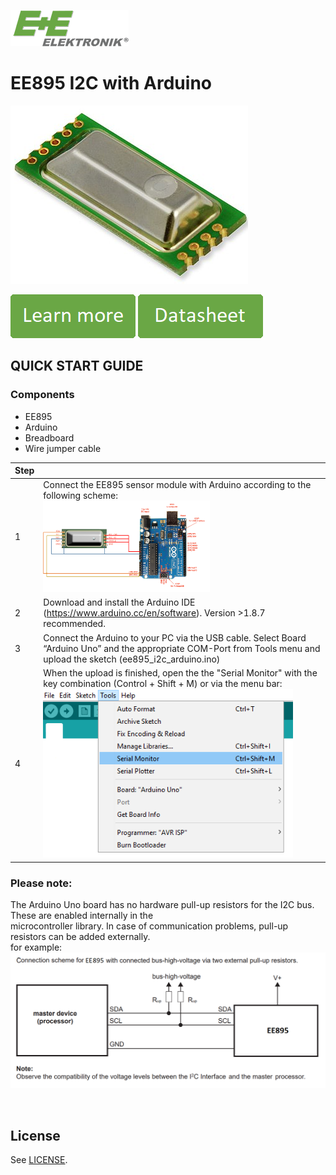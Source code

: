 [![E+E_Logo](./images/epluse-logo.png)](https://www.epluse.com/en/)

# EE895 I2C with Arduino


![EE895](./images/EE895-co2-element.png)  


[![button1](./images/learn-more.png)](https://www.epluse.com/en/products/co2-measurement/co2-sensor/ee895/)   [![button2](./images/data-sheet.png)](https://downloads.epluse.com/fileadmin/data/product/ee895/datasheet_EE895.pdf) 



## QUICK START GUIDE  

### Components 
- EE895
- Arduino
- Breadboard 
- Wire jumper cable <br>

| Step |                                                                                                                                                             |
|------|-------------------------------------------------------------------------------------------------------------------------------------------------------------|
| 1    | Connect the EE895 sensor module with Arduino according to the following scheme: <br> [<img src="images/EE895_arduino.PNG" width="60%"/>](images/EE895_arduino.PNG)|
| 2    | Download and install the Arduino IDE (https://www.arduino.cc/en/software). Version >1.8.7 recommended.                                                            |
| 3    | Connect the Arduino to your PC via the USB cable. Select Board “Arduino Uno” and the appropriate COM-Port from Tools menu and upload the sketch (ee895_i2c_arduino.ino)       |
| 4    | When the upload is finished, open the the "Serial Monitor" with the key combination (Control + Shift + M) or via the menu bar: <br> [<img src="images/serial_Monitor.png" width="400"/>](images/serial_Monitor.png) |


### Please note:
The Arduino Uno board has no hardware pull-up resistors for the I2C bus. These are enabled internally in the <br>
microcontroller library. In case of communication problems, pull-up resistors can be added externally.<br>
for example:<br>
[<img src="images/pull_ups.PNG" width="700"/>](images/pull_ups.PNG)



<br>

## License 
See [LICENSE](LICENSE).